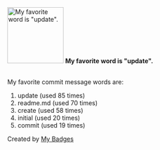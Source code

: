 <img src="https://my-badges.github.io/my-badges/favorite-word.png" alt="My favorite word is &quot;update&quot;." title="My favorite word is &quot;update&quot;." width="128">
<strong>My favorite word is &quot;update&quot;.</strong>
<br><br>

My favorite commit message words are:

1. update (used 85 times)
2. readme.md (used 70 times)
3. create (used 58 times)
4. initial (used 20 times)
5. commit (used 19 times)


Created by <a href="https://github.com/my-badges/my-badges">My Badges</a>
